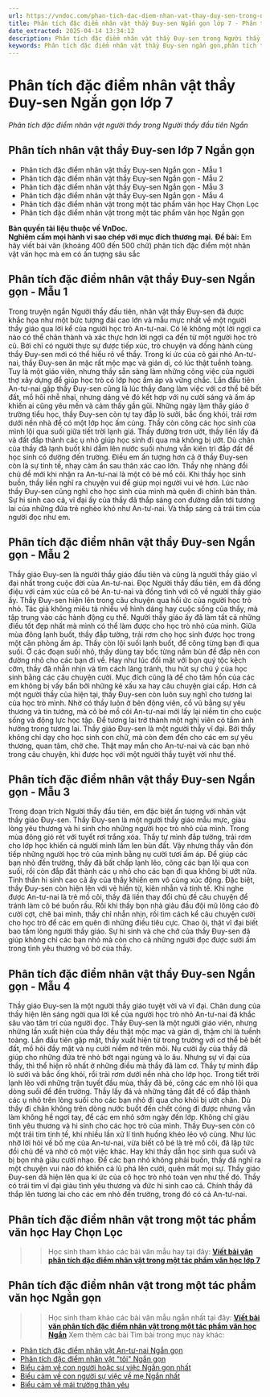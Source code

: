 ```yaml
---
url: https://vndoc.com/phan-tich-dac-diem-nhan-vat-thay-duy-sen-trong-nguoi-thay-dau-tien-ngan-gon-279274
title: Phân tích đặc điểm nhân vật thầy Đuy-sen Ngắn gọn lớp 7 - Phân tích đặc điểm nhân vật người thầy trong Người thầy đầu tiên Ngắn - VnDoc.com
date_extracted: 2025-04-14 13:34:12
description: Phân tích đặc điểm nhân vật thầy Đuy-sen trong Người thầy đầu tiên Ngắn gọn được biên soạn nhằm giúp các em HS đạt kết quả tốt trong quá trình làm bài tập và học tập môn Ngữ văn lớp 7.
keywords: Phân tích đặc điểm nhân vật thầy Đuy-sen ngắn gọn,phân tích thầy đuy-sen ngắn gọn,Phân tích đặc điểm nhân vật thầy Đuy-sen trong Người thầy đầu tiên Ngắn gọn,Phân tích đặc điểm nhân vật thầy Đuy-sen,Phân tích đặc điểm nhân vật thầy Đuy-sen ngắn,Phân tích đặc điểm nhân vật người thầy trong Người thầy đầu tiên,Phân tích đặc điểm nhân vật thầy Đuy-sen ngắn nhất,viết bài văn Phân tích đặc điểm nhân vật thầy Đuy-sen
---
```


# Phân tích đặc điểm nhân vật thầy Đuy-sen Ngắn gọn lớp 7
 _Phân tích đặc điểm nhân vật người thầy trong Người thầy đầu tiên Ngắn_
## **Phân tích nhân vật thầy Đuy-sen lớp 7 Ngắn gọn**
  * Phân tích đặc điểm nhân vật thầy Đuy-sen Ngắn gọn - Mẫu 1
  * Phân tích đặc điểm nhân vật thầy Đuy-sen Ngắn gọn - Mẫu 2
  * Phân tích đặc điểm nhân vật thầy Đuy-sen Ngắn gọn - Mẫu 3
  * Phân tích đặc điểm nhân vật thầy Đuy-sen Ngắn gọn - Mẫu 4
  * Phân tích đặc điểm nhân vật trong một tác phẩm văn học Hay Chọn Lọc 
  * Phân tích đặc điểm nhân vật trong một tác phẩm văn học Ngắn gọn

**Bản quyền tài liệu thuộc về VnDoc.  
Nghiêm cấm mọi hành vi sao chép với mục đích thương mại.**
**Đề bài:** Em hãy viết bài văn \(khoảng 400 đến 500 chữ\) phân tích đặc điểm một nhân vật văn học mà em có ấn tượng sâu sắc
## **Phân tích đặc điểm nhân vật thầy Đuy-sen Ngắn gọn - Mẫu 1**
Trong truyện ngắn Người thầy đầu tiên, nhân vật thầy Đuy-sen đã được khắc họa như một bức tượng đài cao lớn và mẫu mực nhất về một người thầy giáo qua lời kể của người học trò An-tư-nai.
Có lẽ không một lời ngợi ca nào có thể chân thành và xác thực hơn lời ngợi ca đến từ một người học trò cũ. Bởi chỉ có người thực sự được tiếp xúc, trò chuyện và đồng hành cùng thầy Đuy-sen mới có thể hiểu rõ về thầy. Trong kí ức của cô gái nhỏ An-tư-nai, thầy Đuy-sen ăn mặc rất mộc mạc và giản dị, có lúc thật tuềnh toàng. Tuy là một giáo viên, nhưng thầy sẵn sàng làm những công việc của người thợ xây dựng để giúp học trò có lớp học ấm áp và vững chắc. Lần đầu tiên An-tư-nai gặp thầy Đuy-sen cũng là lúc thầy đang làm việc với cơ thể bê bết đất, mồ hôi nhễ nhại, nhưng dáng vẻ đó kết hợp với nụ cười sáng và ấm áp khiến ai cũng yêu mến và cảm thấy gần gũi. Những ngày làm thầy giáo ở trường tiểu học, thầy Đuy-sen còn tự tay đắp lò sưởi, bắc ống khói, trải rơm dưới nền nhà để có một lớp học ấm cúng. Thầy còn cõng các học sinh của mình lội qua suối giữa tiết trời lạnh giá. Thấy đường trơn ướt, thầy liền lấy đá và đất đắp thành các ụ nhỏ giúp học sinh đi qua mà không bị ướt. Dù chân của thầy đã lạnh buốt khi dẫm lên nước suối nhưng vẫn kiên trì đắp đất để học sinh có đường đến trường. Điều em ấn tượng hơn cả ở thầy Đuy-sen còn là sự tinh tế, nhạy cảm ẩn sau thân xác cao lớn. Thầy nhẹ nhàng đổi chủ đề mới khi nhận ra An-tư-nai là một cô bé mồ côi. Khi thầy học sinh buồn, thầy liền nghĩ ra chuyện vui để giúp mọi người vui vẻ hơn.
Lúc nào thầy Đuy-sen cũng nghĩ cho học sinh của mình mà quên đi chính bản thân. Sự hi sinh cao cả, vĩ đại ấy của thầy đã thắp sáng con đường dẫn tới tương lai của những đứa trẻ nghèo khó như An-tư-nai. Và thắp sáng cả trái tim của người đọc như em.
## **Phân tích đặc điểm nhân vật thầy Đuy-sen Ngắn gọn - Mẫu 2**
Thầy giáo Đuy-sen là người thầy giáo đầu tiên và cũng là người thầy giáo vĩ đại nhất trong cuộc đời của An-tư-nai. Đọc Người thầy đầu tiên, em đã đồng điệu với cảm xúc của cô bé An-tư-nai và đồng tình với cô về người thầy giáo ấy.
Thầy Đuy-sen hiện lên trong câu chuyện qua hồi ức của người học trò nhỏ. Tác giả không miêu tả nhiều về hình dáng hay cuộc sống của thầy, mà tập trung vào các hành động cụ thể. Người thầy giáo ấy đã làm tất cả những điều tốt đẹp nhất mà mình có thể làm được cho học trò nhỏ của mình. Giữa mùa đông lạnh buốt, thầy đắp tường, trải rơm cho học sinh được học trong một căn phòng ấm áp. Thầy còn lội suối lạnh buốt, để cõng từng bạn đi qua suối. Ở các đoạn suối nhỏ, thầy dùng tay bốc từng nắm bùn để đắp nên con đường nhỏ cho các bạn đi về. Hay như lúc đối mặt với bọn quý tộc kệch cỡm, thầy đã nhẫn nhịn và tìm cách lảng tránh, thu hút sự chú ý của học sinh bằng các câu chuyện cười. Mục đích cũng là để cho tâm hồn của các em không bị vấy bẩn bởi những kẻ xấu xa hay câu chuyện giai cấp. Hơn cả một người thầy của hiện tại, thầy Đuy-sen còn luôn suy nghĩ cho tương lai của học trò mình. Nhờ có thầy luôn ở bên động viên, cổ vũ bằng sự yêu thương và tin tưởng, mà cô bé mồ côi An-tư-nai mới lấy lại niềm tin cho cuộc sống và động lực học tập. Để tương lai trở thành một nghị viên có tầm ảnh hưởng trong tương lai.
Thầy giáo Đuy-sen là một người thầy vĩ đại. Bởi thầy không chỉ dạy cho học sinh con chữ, mà còn đem đến cho các em sự yêu thương, quan tâm, chở che. Thật may mắn cho An-tư-nai và các bạn nhỏ trong câu chuyện, khi được học với một người thầy tuyệt vời như thế.
## **Phân tích đặc điểm nhân vật thầy Đuy-sen Ngắn gọn - Mẫu 3**
Trong đoạn trích Người thầy đầu tiên, em đặc biệt ấn tượng với nhân vật thầy giáo Đuy-sen.
Thầy Đuy-sen là một người thầy giáo mẫu mực, giàu lòng yêu thương và hi sinh cho những người học trò nhỏ của mình. Trong mùa đông gió rét với tuyết rơi trắng xóa. Thầy tự mình đắp tường, trải rơm cho lớp học khiến cả người mình lấm len bùn đất. Vậy nhưng thầy vẫn đón tiếp những người học trò của mình bằng nụ cười tươi ấm áp. Để giúp các bạn nhỏ đến trường, thầy đã bất chấp lạnh lẽo, cõng các bạn lội qua con suối, rồi còn đắp đất thành các ụ nhỏ cho các bạn đi qua không bị ướt nữa. Tinh thần hi sinh cao cả ấy của thầy khiến em vô cùng xúc động. Đặc biệt, thầy Đuy-sen còn hiện lên với vẻ hiền từ, kiên nhẫn và tinh tế. Khi nghe được An-tư-nai là trẻ mồ côi, thầy đã liền thay đổi chủ đề câu chuyện để tránh làm cô bé buồn rầu. Rồi khi thấy bọn nhà giàu đầu đội mũ lông cáo đỏ cười cợt, chê bai mình, thầy chỉ nhẫn nhịn, rồi tìm cách kể câu chuyện cười cho học trò để các em quên đi những điều tiêu cực.
Chao ôi, thật vĩ đại biết bao tấm lòng người thầy giáo. Sự hi sinh và che chở của thầy Đuy-sen đã giúp không chỉ các bạn nhỏ mà còn cho cả những người đọc được sưởi ấm trong tình yêu thương vô bờ của thầy.
## **Phân tích đặc điểm nhân vật thầy Đuy-sen Ngắn gọn - Mẫu 4**
Thầy giáo Đuy-sen là một người thầy giáo tuyệt vời và vĩ đại. Chân dung của thầy hiện lên sáng ngời qua lời kể của người học trò nhỏ An-tư-nai đã khắc sâu vào tâm trí của người đọc.
Thầy Đuy-sen là một người giáo viên, nhưng những lần xuất hiện của thầy đều thật mộc mạc và giản dị, thậm chí là tuềnh toàng. Lần đầu tiên gặp mặt, thầy xuất hiện từ trong trường với cơ thể bê bết đất, mồ hôi đầy mặt và nụ cười niềm nở trên môi. Nụ cười ấy của thầy đã giúp cho những đứa trẻ nhỏ bớt ngại ngùng và lo âu. Nhưng sự vĩ đại của thầy, thì thể hiện rõ nhất ở những điều mà thầy đã làm cơ. Thầy tự mình đắp lò sưởi và bắc ống khói, rồi trải rơm dưới nền nhà cho lớp học. Trong tiết trời lạnh lẽo với những trận tuyết đầu mùa, thầy đã bé, cõng các em nhỏ lội qua dòng suối để đến trường. Thầy lấy đá và những tảng đất để cố đắp thành các ụ nhỏ trên lòng suối cho các bạn nhỏ đi qua cho khỏi bị ướt chân. Dù thầy đi chân không trên dòng nước buốt đến chết cóng đi được nhưng vẫn làm không hề ngơi tay, để các em nhỏ sớm ngày đến lớp. Không chỉ giàu tình yêu thương và hi sinh cho các học trò của mình. Thầy Đuy-sen còn có một trái tim tinh tế, khi nhiều lần xử lí tình huống khéo léo vô cùng. Như lúc nhỡ lời hỏi về bố mẹ của An-tư-nai, vừa biết cô bé là trẻ mồ côi, đã lập tức đổi chủ đề và nhờ cô một việc khác. Hay khi thầy dẫn học sinh qua suối và bị bọn nhà giàu cười nhạo. Để các bạn nhỏ không phải buồn, thầy đã nghĩ ra một chuyện vui nào đó khiến cả lũ phá lên cười, quên mất mọi sự.
Thầy giáo Đuy-sen đã hiện lên qua kí ức của cô học trò nhỏ toàn vẹn như thế đó. Thầy có trái tim vĩ đại giàu tình yêu thương và đức hi sinh cao cả. Chính thầy đã thắp lên tương lai cho các em nhỏ đến trường, trong đó có cả An-tư-nai.
## **Phân tích đặc điểm nhân vật trong một tác phẩm văn học Hay Chọn Lọc**
>> Học sinh tham khảo các bài văn mẫu hay tại đây: **[Viết bài văn phân tích đặc điểm nhân vật trong một tác phẩm văn học lớp 7](<https://vndoc.com/viet-bai-van-phan-tich-dac-diem-nhan-vat-trong-mot-tac-pham-van-hoc-279252>)**
## **Phân tích đặc điểm nhân vật trong một tác phẩm văn học Ngắn gọn**
>> Học sinh tham khảo các bài văn mẫu ngắn nhất tại đây: **[Viết bài văn phân tích đặc điểm nhân vật trong một tác phẩm văn học Ngắn](<https://vndoc.com/phan-tich-dac-diem-nhan-vat-trong-mot-tac-pham-van-hoc-ngan-gon-279253>)**
Xem thêm các bài Tìm bài trong mục này khác:
  * [Phân tích đặc điểm nhân vật An-tư-nai Ngắn gọn](</phan-tich-dac-diem-nhan-vat-an-tu-nai-trong-nguoi-thay-dau-tien-ngan-gon-308251>)
  * [Phân tích đặc điểm nhân vật "tôi" Ngắn gọn](</phan-tich-dac-diem-nhan-vat-toi-trong-vua-nham-mat-vua-mo-cua-so-ngan-gon-308244>)
  * [Biểu cảm về con người hoặc sự việc Ngắn gọn nhất](</viet-bai-van-bieu-cam-ve-con-nguoi-hoac-su-viec-ngan-gon-nhat-281857>)
  * [Biểu cảm về con người sự việc về mẹ Ngắn nhất](</bai-van-cam-nghi-ve-me-lop-7-ngan-nhat-224054>)
  * [Biểu cảm về mái trường thân yêu](</van-mau-lop-7-phat-bieu-cam-nghi-ve-mai-truong-than-yeu-119530>)

